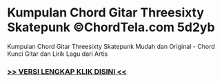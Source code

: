 
 # Kumpulan Chord Gitar Threesixty Skatepunk ©ChordTela.com 5d2yb


Kumpulan Chord Gitar Threesixty Skatepunk Mudah dan Original - Chord Kunci Gitar dan Lirik Lagu dari Artis

###  <a href="https://shortlighzx.web.app?sq=Kumpulan Chord Gitar Threesixty Skatepunk ©ChordTela.com"> >> VERSI LENGKAP KLIK DISINI << </a>
